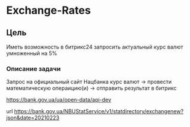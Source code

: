 # Exchange-Rates

## Цель 
 Иметь возможность в битрикс24 запросить актуальный курс валют умноженный на 5%
 
### Описание задачи
 Запрос на официальный сайт Нацбанка курс валют -> провести математическую операицию(и) -> отправить результат в битрикс 
 
 
 https://bank.gov.ua/ua/open-data/api-dev
 
 url https://bank.gov.ua/NBUStatService/v1/statdirectory/exchangenew?json&date=20210223
